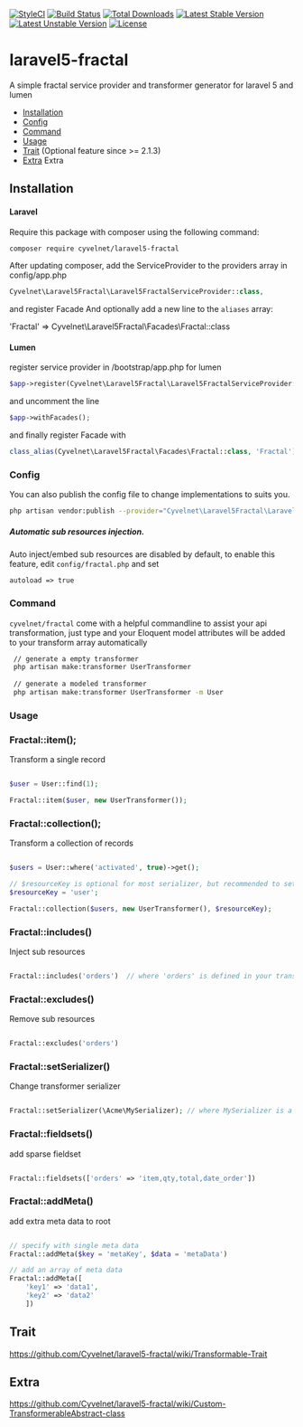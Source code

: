 [![StyleCI](https://styleci.io/repos/32406904/shield)](https://styleci.io/repos/32406904)
[![Build Status](https://travis-ci.org/Cyvelnet/laravel5-fractal.svg?branch=master)](https://travis-ci.org/Cyvelnet/laravel5-fractal)
[![Total Downloads](https://poser.pugx.org/cyvelnet/laravel5-fractal/downloads)](https://packagist.org/packages/cyvelnet/laravel5-fractal)
[![Latest Stable Version](https://poser.pugx.org/cyvelnet/laravel5-fractal/v/stable)](https://packagist.org/packages/cyvelnet/laravel5-fractal)
[![Latest Unstable Version](https://poser.pugx.org/cyvelnet/laravel5-fractal/v/unstable)](https://packagist.org/packages/cyvelnet/laravel5-fractal)
[![License](https://poser.pugx.org/cyvelnet/laravel5-fractal/license)](https://packagist.org/packages/cyvelnet/laravel5-fractal)

# laravel5-fractal
A simple fractal service provider and transformer generator for laravel 5 and lumen

* [Installation](#installation)
* [Config](#config)
* [Command](#command)
* [Usage](#usage)
* [Trait](#trait) (Optional feature since >= 2.1.3)
* [Extra](#extra) Extra

## Installation

#### Laravel
Require this package with composer using the following command:
````bash 
composer require cyvelnet/laravel5-fractal
````
After updating composer, add the ServiceProvider to the providers array in config/app.php 
````php
Cyvelnet\Laravel5Fractal\Laravel5FractalServiceProvider::class,
````

and register Facade
And optionally add a new line to the `aliases` array:

'Fractal' => Cyvelnet\Laravel5Fractal\Facades\Fractal::class

#### Lumen
register service provider in /bootstrap/app.php for lumen
    
````php    
$app->register(Cyvelnet\Laravel5Fractal\Laravel5FractalServiceProvider::class);
````

and uncomment the line

````php
$app->withFacades();
````

and finally register Facade with

````php
class_alias(Cyvelnet\Laravel5Fractal\Facades\Fractal::class, 'Fractal');
````

### Config
You can also publish the config file to change implementations to suits you.

````bash
php artisan vendor:publish --provider="Cyvelnet\Laravel5Fractal\Laravel5FractalServiceProvider"
````   

##### Automatic sub resources injection.

Auto inject/embed sub resources are disabled by default, to enable this feature, edit ``config/fractal.php`` and set

``autoload => true``


### Command
`cyvelnet/fractal` come with a helpful commandline to assist your api transformation, just type and your Eloquent model attributes will be added to your transform array automatically
````bash
 // generate a empty transformer
 php artisan make:transformer UserTransformer
 
 // generate a modeled transformer
 php artisan make:transformer UserTransformer -m User
````

### Usage

### Fractal::item();
Transform a single record
```php 

$user = User::find(1);

Fractal::item($user, new UserTransformer());

```

### Fractal::collection();
Transform a collection of records
```php 

$users = User::where('activated', true)->get();

// $resourceKey is optional for most serializer, but recommended to set for JsonApiSerializer
$resourceKey = 'user';

Fractal::collection($users, new UserTransformer(), $resourceKey);

```

### Fractal::includes()
Inject sub resources
```php 

Fractal::includes('orders')  // where 'orders' is defined in your transformer class's $availableIncludes array

```

### Fractal::excludes()
Remove sub resources
```php 

Fractal::excludes('orders')

```

### Fractal::setSerializer()
Change transformer serializer
```php 

Fractal::setSerializer(\Acme\MySerializer); // where MySerializer is a class extends \League\Fractal\Serializer\SerializerAbstract 

```

### Fractal::fieldsets()
add sparse fieldset
```php 

Fractal::fieldsets(['orders' => 'item,qty,total,date_order'])
```

### Fractal::addMeta()
add extra meta data to root
```php 

// specify with single meta data
Fractal::addMeta($key = 'metaKey', $data = 'metaData')

// add an array of meta data
Fractal::addMeta([
    'key1' => 'data1',
    'key2' => 'data2'
    ])

```

## Trait

https://github.com/Cyvelnet/laravel5-fractal/wiki/Transformable-Trait

## Extra

https://github.com/Cyvelnet/laravel5-fractal/wiki/Custom-TransformerableAbstract-class

